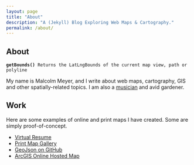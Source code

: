 ```yaml
---
layout: page
title: "About"
description: "A (Jekyll) Blog Exploring Web Maps & Cartography."
permalink: /about/
---
```

## About

<pre><code><strong>getBounds()</strong> Returns the LatLngBounds of the current map view, path or polyline</code></pre>

My name is Malcolm Meyer, and I write about web maps, cartography, GIS and other spatially-related topics. I am also a [musician](http://malcolmmeyer.tumblr.com) and avid gardener.

## Work

Here are some examples of online and print maps I have created. Some are simply proof-of-concept.

- [Virtual Resume](http://www.arcgis.com/apps/MapJournal/index.html?appid=97e1a75ea03043c392c1e6b09b1997d0&webmap=f21d3db8cc7e48c885e795bf679dd363)
- [Print Map Gallery](http://getbounds.com/map-gallery "Map Gallery")
- [GeoJson on GitHub](https://github.com/reyemtm/geojson/blob/gh-pages/parks.geojson "GeoJson Sample")
- [ArcGIS Online Hosted Map](http://www.arcgis.com/apps/Viewer/index.html?appid=a7b9fe89135b4f69a51803704c8302b2)

